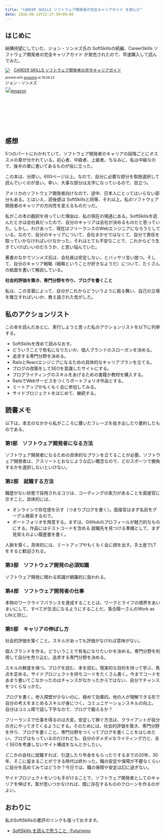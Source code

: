 ```yaml
---
title: "CAREER SKILLS ソフトウェア開発者の完全キャリアガイド を読んだ"
date: 2018-06-23T22:37:58+09:00
---
```




## はじめに

結構待望にしていた、ジョン・ソンメズ氏の SoftSkillsの続編、CareerSkills ソフトウェア開発者の完全キャリアガイド が発売されたので、早速購入して読んでみた。

<div class='amazlink-box' style='text-align:left;padding-bottom:20px;font-size:small;/zoom: 1;overflow: hidden;'><div class='amazlink-list' style='clear: both;'><div class='amazlink-image' style='float:left;margin:0px 12px 1px 0px;'><a href='https://www.amazon.co.jp/CAREER-SKILLS-%E3%82%BD%E3%83%95%E3%83%88%E3%82%A6%E3%82%A7%E3%82%A2%E9%96%8B%E7%99%BA%E8%80%85%E3%81%AE%E5%AE%8C%E5%85%A8%E3%82%AD%E3%83%A3%E3%83%AA%E3%82%A2%E3%82%AC%E3%82%A4%E3%83%89-%E3%82%B8%E3%83%A7%E3%83%B3%E3%83%BB%E3%82%BD%E3%83%B3%E3%83%A1%E3%82%BA/dp/4822255743?SubscriptionId=AKIAJDINZW45GEGLXQQQ&tag=fox10225fox-22&linkCode=xm2&camp=2025&creative=165953&creativeASIN=4822255743' target='_blank' rel='nofollow'><img src='https://images-fe.ssl-images-amazon.com/images/I/51WEQS8rl4L._SL160_.jpg' style='border: none;' /></a></div><div class='amazlink-info' style='height:160; margin-bottom: 10px'><div class='amazlink-name' style='margin-bottom:10px;line-height:120%'><a href='https://www.amazon.co.jp/CAREER-SKILLS-%E3%82%BD%E3%83%95%E3%83%88%E3%82%A6%E3%82%A7%E3%82%A2%E9%96%8B%E7%99%BA%E8%80%85%E3%81%AE%E5%AE%8C%E5%85%A8%E3%82%AD%E3%83%A3%E3%83%AA%E3%82%A2%E3%82%AC%E3%82%A4%E3%83%89-%E3%82%B8%E3%83%A7%E3%83%B3%E3%83%BB%E3%82%BD%E3%83%B3%E3%83%A1%E3%82%BA/dp/4822255743?SubscriptionId=AKIAJDINZW45GEGLXQQQ&tag=fox10225fox-22&linkCode=xm2&camp=2025&creative=165953&creativeASIN=4822255743' rel='nofollow' target='_blank'>CAREER SKILLS ソフトウェア開発者の完全キャリアガイド</a></div><div class='amazlink-powered' style='font-size:80%;margin-top:5px;line-height:120%'>posted with <a href='http://amazlink.keizoku.com/' title='アマゾンアフィリエイトリンク作成ツール' target='_blank'>amazlink</a> at 18.06.23</div><div class='amazlink-detail'>ジョン・ソンメズ<br /></div><div class='amazlink-sub-info' style='float: left;'><div class='amazlink-link' style='margin-top: 5px'><img src='http://amazlink.fuyu.gs/icon_amazon.png' width='18'><a href='https://www.amazon.co.jp/CAREER-SKILLS-%E3%82%BD%E3%83%95%E3%83%88%E3%82%A6%E3%82%A7%E3%82%A2%E9%96%8B%E7%99%BA%E8%80%85%E3%81%AE%E5%AE%8C%E5%85%A8%E3%82%AD%E3%83%A3%E3%83%AA%E3%82%A2%E3%82%AC%E3%82%A4%E3%83%89-%E3%82%B8%E3%83%A7%E3%83%B3%E3%83%BB%E3%82%BD%E3%83%B3%E3%83%A1%E3%82%BA/dp/4822255743?SubscriptionId=AKIAJDINZW45GEGLXQQQ&tag=fox10225fox-22&linkCode=xm2&camp=2025&creative=165953&creativeASIN=4822255743' rel='nofollow' target='_blank'>Amazon</a></div></div></div></div></div>

## 感想
5つのパートにわかれていて、ソフトウェア開発者のキャリアの段階ごとにオススメの章が分かれている。初心者、中級者、上級者。ちなみに、私は中級なので、後半の章に書いてあるものが役に立った。

この本は、分厚い。600ページ以上。なので、自分に必要な部分を取捨選択して読んでいくのが良い。幸い、大事な部分は太字になっているので、目立つ。

アメリカのソフトウェア開発者向けなので、途中、日本人にとってはいらない部分もある。とはいえ、読後感は SoftSkillsと同等、それ以上。私のソフトウェア開発者のキャリアの方向性を変えるものだっだ。

私がこの本の翻訳を待っていた理由は、私の現在の境遇にある。SoftSkillsを読んだときは会社員だったので、自分のキャリアは会社が決めるものだと思っていた。しかし、わけあって、現在はフリーランスのWebエンジニアになろうとしている。なので、自分のキャリアについて、会社まかせではなくて、自分で責任を取っていかなければいけなかった。それはとても不安なことで、これからどう生きていけばいいのだろうか、と思い悩んでいた。

著書のなかでソンメズ氏は、会社員は安定しない、とバッサリ言い放つ。そして、自分のキャリア戦略（戦略ということが好きなようだ）について、たくさんの紙面を書いて解説している。

**社会的評価を築き、専門分野を作り、ブログを書くこと**

私は、この言葉によって、自分がこれからどういうように振る舞い、自己の立場を確立すればいいか、教え諭された気がした。

## 私のアクションリスト

この本を読んだあとに、実行しようと思った私のアクションリストを以下に列挙する。

- SoftSkillsを改めて読みなおす。
- どういうことで有名になりたいか、個人ブランドのスローガンを決める。
- 追求する専門分野を決める。
- RailsとReactエンジニアになるための具体的なキャリアプランを立てる。
- ブログの改築をしてSEOを意識したサイトにする。
- ブログライティングのスキルをあげるための書籍か教材を購入する。
-  RailsでWebサービスをつくりポートフォリオ作品とする。
- ミートアップかもくもく会に参加してみる。
- サイドプロジェクトをはじめて、継続する。

## 読書メモ
以下は、本文のなかから私がこころに響いたフレーズを抜き出したり要約したものである。

### 第1部　ソフトウェア開発者になる方法
ソフトウェア開発者になるための具体的なプランを立てることが必要。ソフトウェア開発者は、アスリートとおなじような広い概念なので、どのスポーツで勝負するかを選択しないといけない。

### 第2部　就職する方法
職歴がない状態で採用されるコツは、コーディングの実力があることを面接官に示すこと。具体的には、

- オンラインで存在感を示す（つまりブログを書く）。面接官はまず名前をグーグル検索するので。
- ポートフォリオを用意する。まずは、GitHubのプロフィールが魅力的なものにする。作品にはテストコードを含める
就職先を見つける準備として、まず見栄えのよい履歴書を書く。

人脈を築く。具体的には、ミートアップやもくもく会に顔を出す。手土産でLTをすると歓迎される。

### 第3部　ソフトウェア開発の必須知識

 ソフトウェア開発に関わる知識が網羅的に扱われる。

### 第4部　ソフトウェア開発者の仕事
本物のワークライフバランスを達成することとは、ワークとライフの境界をあいまいにして、すべてが生活になるようにすることだ。落合陽一さんのWork as Lifeと同じ。

### 第5部　キャリアの伸ばし方
社会的評価を築くこと。スキルがあっても評価がなければ意味がない。

個人ブランドを作る。どういうことで有名になりたいかを決める。専門分野を利用して自分を売り込む。追求する専門分野を決める。

スキルの鮮度を保つ。ブログを読む、本を読む。現実的な目的を持って学ぶ、焦点を定める。サイドプロジェクトを持ちコードをたくさん書く。今までコードをあまり書いてこなかったのはチャンスがなかったからではない、自分でチャンスをつくらなっかた。

ブログを書く。参入障壁が少ないのに、極めて効果的。他の人が理解できる形で自分の考えをまとめるスキルが身につく。コミュニケーションスキルの向上。	自分はコミュ障で話し下手なので、ブログで鍛えるか？ 	

フリーランスで仕事を得るのは大変。安定して稼ぐ方法は、クライアントが自分の方にやってきてくるようにする。そのためには、社会的評価を築き、専門分野を作り、ブログを書くこと。専門分野をつくってブログを書くことをはじめたい。ブログはもっているのだけれども、自分のダメダメなライティング力と、全くSEOを考慮しないサイト構成をなんとかしたい。

どこかの会社に就職すれば、引退したり年金をもらったりするまでの20年、30年、そこに留まることができる時代は終わった。職の安定や保障が不要なくらいに自分を高めてみてはどうか？今日では、職の保障や安定は幻に過ぎない。

サイドプロジェクトをいつも手がけることで、ソフトウェア開発者としてのキャリアを伸ばす。案が思いつかなければ、既に存在するもののクローンを作るのがよい。

## おわりに

私のSoftSkillsの書評のリンクも張っておきます。

- [SoftSkills を読んで思うこと · Futurismo](https://futurismo.biz/archives/5842/)
